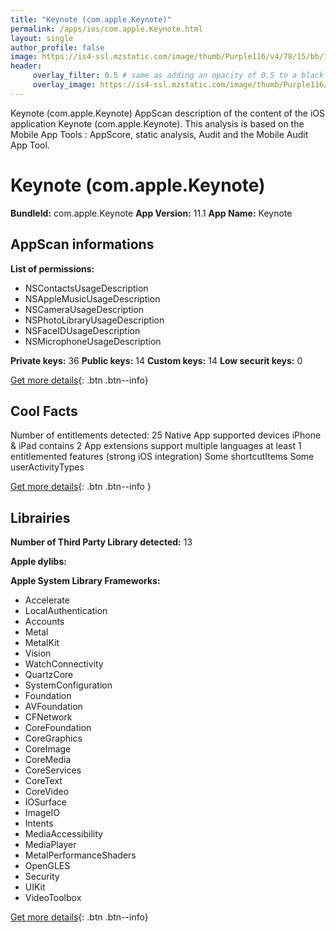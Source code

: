 ```yaml
---
title: "Keynote (com.apple.Keynote)"
permalink: /apps/ios/com.apple.Keynote.html
layout: single
author_profile: false
image: https://is4-ssl.mzstatic.com/image/thumb/Purple116/v4/78/15/bb/7815bb92-9a68-d7bd-f854-fddf4e3bd57b/AppIcon-0-1x_U007emarketing-0-0-0-7-0-0-0-0-0-85-220-0.png/512x512bb.jpg
header: 
     overlay_filter: 0.5 # same as adding an opacity of 0.5 to a black background
     overlay_image: https://is4-ssl.mzstatic.com/image/thumb/Purple116/v4/78/15/bb/7815bb92-9a68-d7bd-f854-fddf4e3bd57b/AppIcon-0-1x_U007emarketing-0-0-0-7-0-0-0-0-0-85-220-0.png/512x512bb.jpg
---
```

Keynote (com.apple.Keynote) AppScan description of the content of the iOS application Keynote (com.apple.Keynote). This analysis is based on the Mobile App Tools : AppScore, static analysis, Audit and the Mobile Audit App Tool.

# Keynote (com.apple.Keynote)

**BundleId:** com.apple.Keynote
**App Version:** 11.1
**App Name:** Keynote


## AppScan informations 

**List of permissions:** 
- NSContactsUsageDescription
- NSAppleMusicUsageDescription
- NSCameraUsageDescription
- NSPhotoLibraryUsageDescription
- NSFaceIDUsageDescription
- NSMicrophoneUsageDescription
  
  
**Private keys:** 36
**Public keys:** 14
**Custom keys:** 14
**Low securit keys:** 0
  
[Get more details](/pricing.html){: .btn .btn--info}

## Cool Facts

Number of entitlements detected: 25
Native App
supported devices iPhone & iPad
contains 2 App extensions
support multiple languages
at least 1 entitlemented features (strong iOS integration)
Some shortcutItems 
Some userActivityTypes
  
[Get more details](/pricing.html){: .btn .btn--info }

## Librairies 
**Number of Third Party Library detected:** 13


**Apple dylibs:**


**Apple System Library Frameworks:**
- Accelerate
- LocalAuthentication
- Accounts
- Metal
- MetalKit
- Vision
- WatchConnectivity
- QuartzCore
- SystemConfiguration
- Foundation
- AVFoundation
- CFNetwork
- CoreFoundation
- CoreGraphics
- CoreImage
- CoreMedia
- CoreServices
- CoreText
- CoreVideo
- IOSurface
- ImageIO
- Intents
- MediaAccessibility
- MediaPlayer
- MetalPerformanceShaders
- OpenGLES
- Security
- UIKit
- VideoToolbox


  
[Get more details](/pricing.html){: .btn .btn--info}

